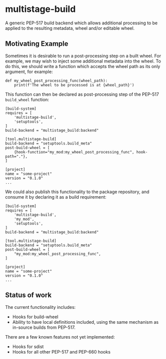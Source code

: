 # multistage-build

A generic PEP-517 build backend which allows additional processing to be applied
to the resulting metadata, wheel and/or editable wheel.

## Motivating Example

Sometimes it is desirable to run a post-processing step on a built wheel. For
example, we may wish to inject some additional metadata into the wheel. To do
this, we should write a function which accepts the wheel path as its only
argument, for example:

```
def my_wheel_post_processing_func(wheel_path):
    print(f'The wheel to be processed is at {wheel_path}')
```

This function can then be declared as post-processing step of the PEP-517
`build_wheel` function:

```
[build-system]
requires = [
    'multistage-build',
    'setuptools',
]
build-backend = "multistage_build:backend"

[tool.multistage-build]
build-backend = "setuptools.build_meta"
post-build-wheel = [
    {hook-function="my_mod:my_wheel_post_processing_func", hook-path="."},
]

[project]
name = "some-project"
version = "0.1.0"
...
```

We could also publish this functionality to the package repository, and consume
it by declaring it as a build requirement:

```
[build-system]
requires = [
    'multistage-build',
    'my_mod',
    'setuptools',
]
build-backend = "multistage_build:backend"

[tool.multistage-build]
build-backend = "setuptools.build_meta"
post-build-wheel = [
    "my_mod:my_wheel_post_processing_func",
]

[project]
name = "some-project"
version = "0.1.0"
...
```

## Status of work

The current functionality includes:

 * Hooks for build-wheel
 * Ability to have local definitions included, using the same mechanism as
   in-source builds from PEP-517.

There are a few known features not yet implemented:

 * Hooks for sdist
 * Hooks for all other PEP-517 and PEP-660 hooks
